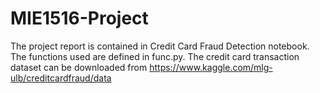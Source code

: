 # MIE1516-Project
The project report is contained in Credit Card Fraud Detection notebook. The functions used are defined in func.py.
The credit card transaction dataset can be downloaded from https://www.kaggle.com/mlg-ulb/creditcardfraud/data
